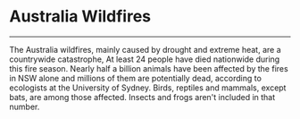 # Australia Wildfires
***
The Australia wildfires, mainly caused by drought and extreme heat, are a countrywide catastrophe, At least 24 people have died nationwide during this fire season. Nearly half a billion animals have been affected by the fires in NSW alone and millions of them are potentially dead, according to ecologists at the University of Sydney. Birds, reptiles and mammals, except bats, are among those affected. Insects and frogs aren't included in that number.
